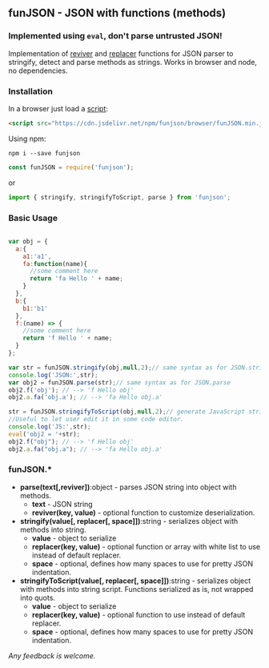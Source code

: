 ## funJSON - JSON with functions (methods)

### Implemented using `eval`, don't parse untrusted JSON!

Implementation of [reviver](https://developer.mozilla.org/en-US/docs/Web/JavaScript/Reference/Global_Objects/JSON/parse#Parameters) and [replacer](https://developer.mozilla.org/en-US/docs/Web/JavaScript/Reference/Global_Objects/JSON/stringify#The_replacer_parameter) functions for JSON parser to stringify, detect and parse methods as strings.
Works in browser and node, no dependencies.

### Installation
In a browser just load a [script](https://cdn.jsdelivr.net/npm/funjson/browser/funJSON.min.js):
```html
<script src="https://cdn.jsdelivr.net/npm/funjson/browser/funJSON.min.js"></script>
```
Using npm:
```
npm i --save funjson
```
```js
const funJSON = require('funjson');
```
or
```js
import { stringify, stringifyToScript, parse } from 'funjson';
```


### Basic Usage

```javascript

var obj = {
  a:{
    a1:'a1',
    fa:function(name){
      //some comment here
      return 'fa Hello ' + name;
    }
  },
  b:{
    b1:'b1'
  },
  f:(name) => {
    //some comment here
    return 'f Hello ' + name;
  }
};

var str = funJSON.stringify(obj,null,2);// same syntax as for JSON.stringify
console.log('JSON:',str);
var obj2 = funJSON.parse(str);// same syntax as for JSON.parse
obj2.f('obj'); // --> 'f Hello obj'
obj2.a.fa('obj.a'); // --> 'fa Hello obj.a'

str = funJSON.stringifyToScript(obj,null,2);// generate JavaScript string.
//Useful to let user edit it in some code editor.
console.log('JS:',str);
eval('obj2 = '+str);
obj2.f("obj"); // --> 'f Hello obj'
obj2.a.fa("obj.a"); // --> 'fa Hello obj.a'

```
### funJSON.\*

  * **parse(text\[,reviver\])**:object - parses JSON string into object with methods.
    * **text** - JSON string
    * **reviver(key, value)** - optional function to customize deserialization.
  * **stringify(value\[, replacer\[, space\]\])**:string - serializes object with methods into string.
    * **value** - object to serialize
    * **replacer(key, value)** - optional function or array with white list to use instead of default replacer.
    * **space** - optional, defines how many spaces to use for pretty JSON indentation.
  * **stringifyToScript(value\[, replacer\[, space\]\])**:string - serializes object with methods into string script. Functions serialized as is, not wrapped into quots.
    * **value** - object to serialize
    * **replacer(key, value)** - optional function to use instead of default replacer.
    * **space** - optional, defines how many spaces to use for pretty JSON indentation.

*Any feedback is welcome.*
